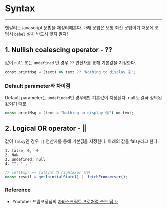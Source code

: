 # Syntax

<hr>

헷갈리는 javascript 문법을 재정리해본다. 아래 문법은 보통 최신 문법이기 때문에 코딩시 `babel` 설치 반드시 잊지 말자!

## 1. Nullish coalescing operator - ??

값이 `null` 또는 `undefined` 인 경우 `??` 연산자를 통해 기본값을 지정한다.

```javascript
const printMsg = (text) => text ?? "Nothing to display 😝";
```

### Default parameter와 차이점

Default parameter는 `undefinded`인 경우에만 기본값이 지정된다. null도 결국 정의된 값이기 때문.

```javascript
const printMsg = (text = "Nothing to display 😝") => text;
```

## 2. Logical OR operator - ||

값이 `falsy`인 경우 `||` 연산자를 통해 기본값을 지정한다. 아래의 값을 falsy라고 한다.

    1. false, 0, -0
    2. NaN
    3. undefined, null
    4. "", '', ``

```javascript
// leftExpr == falsy일 때 rightExpr 실행
const resutl = getInintialState() || fetchFromserver();
```

### Reference

- Youtuber 드림코딩님의 [자바스크립트 프로처럼 쓰는 팁 ✨](https://vuepress.vuejs.org/theme/)
